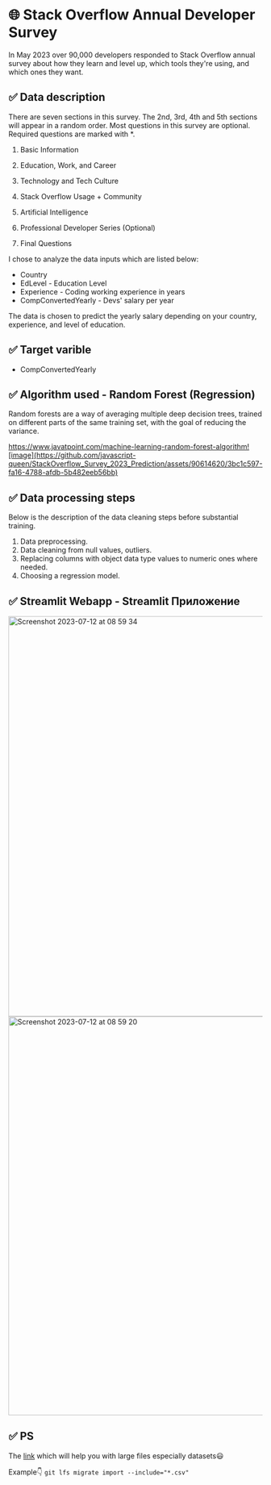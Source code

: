 # 🌐 Stack Overflow Annual Developer Survey

In May 2023 over 90,000 developers responded to Stack Overflow annual survey about how they learn and level up, which tools they're using, and which ones they want.
     
## ✅ Data description 

There are seven sections in this survey. The 2nd, 3rd, 4th and 5th sections will appear in a random order. Most questions in this survey are optional. Required questions are marked with *.

1. Basic Information

2. Education, Work, and Career

3. Technology and Tech Culture

4. Stack Overflow Usage + Community

5. Artificial Intelligence

6. Professional Developer Series (Optional)

7. Final Questions


I chose to analyze the data inputs which are listed below:

- Country 
- EdLevel - Education Level
- Experience - Coding working experience in years
- CompConvertedYearly - Devs' salary per year

The data is chosen to predict the yearly salary depending on your country, experience, and level of education.
   
## ✅ Target varible

- CompConvertedYearly

## ✅ Algorithm used - Random Forest (Regression)

Random forests are a way of averaging multiple deep decision trees, trained on different parts of the same training set, with the goal of reducing the variance.

https://www.javatpoint.com/machine-learning-random-forest-algorithm![image](https://github.com/javascript-queen/StackOverflow_Survey_2023_Prediction/assets/90614620/3bc1c597-fa16-4788-afdb-5b482eeb56bb)


## ✅ Data processing steps

Below is the description of the data cleaning steps before substantial training.

1. Data preprocessing.
2. Data cleaning from null values, outliers.
3. Replacing columns with object data type values ​​to numeric ones where needed.
4. Choosing a regression model.

## ✅ Streamlit Webapp - Streamlit Приложение

<img width="794" alt="Screenshot 2023-07-12 at 08 59 34" src="https://github.com/javascript-queen/StackOverflow_Survey_2023_Prediction/assets/90614620/5dae0cd7-a529-4fc6-8d26-aa5fba5650d6">

<img width="791" alt="Screenshot 2023-07-12 at 08 59 20" src="https://github.com/javascript-queen/StackOverflow_Survey_2023_Prediction/assets/90614620/b283c8c5-0989-49f4-8c8f-e8cbb96d3cd0">

## ✅ PS

The [link](https://stackoverflow.com/questions/33330771/git-lfs-this-exceeds-githubs-file-size-limit-of-100-00-mb) which will help you with large files especially datasets😃

Example👇
`git lfs migrate import --include="*.csv"`
